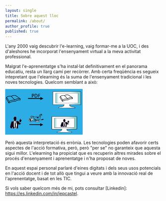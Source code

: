 ```yaml
---
layout: single
title: Sobre aquest lloc
permalink: /about/
author_profile: true
published: true
---
```


L'any 2000 vaig descubrir l'e-learning, vaig formar-me a la UOC, i des d'aleshores he incorporat l'ensenyament virtual a la meva activitat professional.

Malgrat l'e-aprenentatge s'ha instal·lat definitivament en el panorama educatiu, resta un llarg camí per recòrrer. Amb certa freqüència es segueix intepretant que l'elearning és la suma de l'ensenyament tradicional i les noves tecnologies. Quelcom semblant a això: 

![Bad Use of Learning](/assets/images/BadUseLearning-small.png)

Però aquesta interpretació és errònia. Les tecnologies poden afavorir certs aspectes de l'acció formativa, però, però "per se" no garanteix que aquesta sigui millor. L'elearning ha propiciat que es recuperin altres mirades sobre el procés d'ensenyament i aprenentatge i n'ha proposat de noves. 

En aquest espai personal parlaré d'eines digitats i dels seus usos potencials en l'acció docent i de tot allò que tingui a veure amb la innovació real de l'aprenentatge, basat en les TIC.

Si vols saber quelcom més de mi, pots consultar [Linkedin]: https://es.linkedin.com/in/jepcastel.
